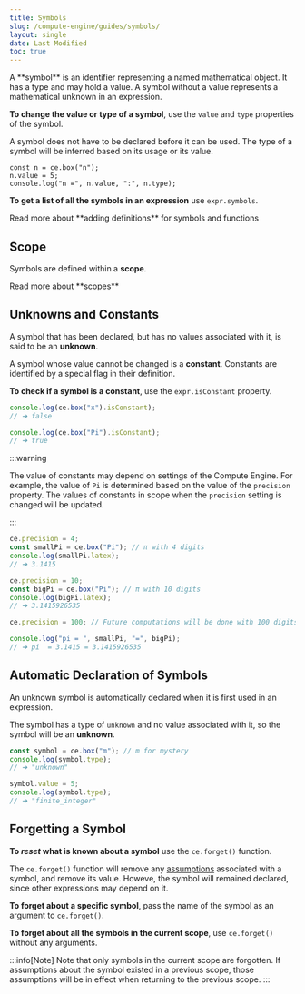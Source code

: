 ```yaml
---
title: Symbols
slug: /compute-engine/guides/symbols/
layout: single
date: Last Modified
toc: true
---
```


<script type="module">{`
  window.addEventListener("DOMContentLoaded", () => 
    import("//unpkg.com/@cortex-js/compute-engine?module").then((ComputeEngine) => {
      globalThis.ce = new ComputeEngine.ComputeEngine();
      const playgrounds = [...document.querySelectorAll("code-playground")];
      for (const playground of playgrounds) {
        playground.autorun = 1000; // delay in ms
        playground.run();
      }
    })
);
`}</script>


<Intro>
A **symbol** is an identifier representing a named mathematical object. It 
has a type and may hold a value. A symbol without a value represents a
mathematical unknown in an expression.
</Intro>

**To change the value or type of a symbol**, use the `value` and `type`
properties of the symbol.

A symbol does not have to be declared before it can be used. The type of a
symbol will be inferred based on its usage or its value.

```live show-line-numbers
const n = ce.box("n");
n.value = 5;
console.log("n =", n.value, ":", n.type);
```

**To get a list of all the symbols in an expression** use `expr.symbols`.

<ReadMore path="/compute-engine/guides/augmenting/" >
Read more about **adding definitions** for symbols and functions<Icon name="chevron-right-bold" />
</ReadMore>

## Scope

Symbols are defined within a **scope**.

<ReadMore path="/compute-engine/guides/evaluate/#scopes" >
Read more about **scopes**<Icon name="chevron-right-bold" /> 
</ReadMore>

## Unknowns and Constants

A symbol that has been declared, but has no values associated with it, is said
to be an **unknown**.

A symbol whose value cannot be changed is a **constant**. Constants are
identified by a special flag in their definition.

**To check if a symbol is a constant**, use the `expr.isConstant` property.

```js
console.log(ce.box("x").isConstant);
// ➔ false

console.log(ce.box("Pi").isConstant);
// ➔ true
```
:::warning

The value of constants may depend on settings of the Compute Engine. For
example, the value of `Pi` is determined based on the value of the `precision`
property. The values of constants in scope when the `precision` setting is
changed will be updated.

:::

```js
ce.precision = 4;
const smallPi = ce.box("Pi"); // π with 4 digits
console.log(smallPi.latex);
// ➔ 3.1415

ce.precision = 10;
const bigPi = ce.box("Pi"); // π with 10 digits
console.log(bigPi.latex);
// ➔ 3.1415926535

ce.precision = 100; // Future computations will be done with 100 digits

console.log("pi = ", smallPi, "=", bigPi);
// ➔ pi  = 3.1415 = 3.1415926535
```

## Automatic Declaration of Symbols

An unknown symbol is automatically declared when it is first used in an
expression.

The symbol has a type of `unknown` and no value associated with it,
so the symbol will be an **unknown**.

```js
const symbol = ce.box("m"); // m for mystery
console.log(symbol.type);
// ➔ "unknown"

symbol.value = 5;
console.log(symbol.type);
// ➔ "finite_integer"
```

## Forgetting a Symbol

**To _reset_ what is known about a symbol** use the `ce.forget()` function.

The `ce.forget()` function will remove any
[assumptions](/compute-engine/guides/assumptions) associated with a symbol, and
remove its value. Howeve, the symbol will remained declared, since other
expressions may depend on it.

**To forget about a specific symbol**, pass the name of the symbol as an
argument to `ce.forget()`.

**To forget about all the symbols in the current scope**, use `ce.forget()`
without any arguments.

:::info[Note]
Note that only symbols in the current scope are forgotten. If assumptions about
the symbol existed in a previous scope, those assumptions will be in effect when
returning to the previous scope.
:::
